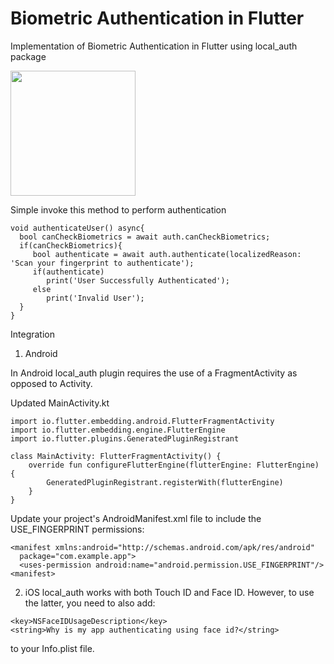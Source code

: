 # Biometric Authentication in Flutter

Implementation of Biometric Authentication in Flutter using local_auth package

<img src="https://user-images.githubusercontent.com/40181783/130359040-f88c204b-7711-49e4-b6f8-57f32bf09a93.png" width="200">


Simple invoke this method to perform authentication
```
void authenticateUser() async{
  bool canCheckBiometrics = await auth.canCheckBiometrics;
  if(canCheckBiometrics){
     bool authenticate = await auth.authenticate(localizedReason: 'Scan your fingerprint to authenticate');
     if(authenticate)
        print('User Successfully Authenticated');
     else
        print('Invalid User');
  }
}
```

Integration

1. Android

In Android local_auth plugin requires the use of a FragmentActivity as opposed to Activity.

Updated MainActivity.kt
```
import io.flutter.embedding.android.FlutterFragmentActivity
import io.flutter.embedding.engine.FlutterEngine
import io.flutter.plugins.GeneratedPluginRegistrant

class MainActivity: FlutterFragmentActivity() {
    override fun configureFlutterEngine(flutterEngine: FlutterEngine) {
        GeneratedPluginRegistrant.registerWith(flutterEngine)
    }
}
```
Update your project's AndroidManifest.xml file to include the USE_FINGERPRINT permissions:

```
<manifest xmlns:android="http://schemas.android.com/apk/res/android"
  package="com.example.app">
  <uses-permission android:name="android.permission.USE_FINGERPRINT"/>
<manifest>
```
  

2. iOS
local_auth works with both Touch ID and Face ID. However, to use the latter, you need to also add:
 
```
<key>NSFaceIDUsageDescription</key>
<string>Why is my app authenticating using face id?</string>
```
to your Info.plist file.
